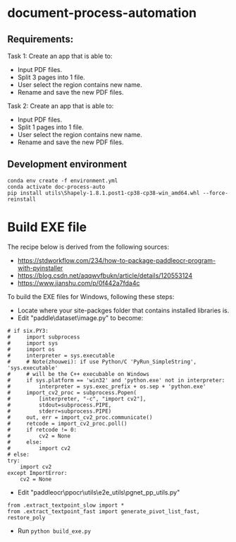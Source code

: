 # document-process-automation

## Requirements:

Task 1: Create an app that is able to:
- Input PDF files.
- Split 3 pages into 1 file.
- User select the region contains new name.
- Rename and save the new PDF files.

Task 2: Create an app that is able to:
- Input PDF files.
- Split 1 pages into 1 file.
- User select the region contains new name.
- Rename and save the new PDF files.

## Development environment

```[bash]
conda env create -f environment.yml
conda activate doc-process-auto
pip install utils\Shapely-1.8.1.post1-cp38-cp38-win_amd64.whl --force-reinstall

```

# Build EXE file
The recipe below is derived from the following sources:
- https://stdworkflow.com/234/how-to-package-paddleocr-program-with-pyinstaller
- https://blog.csdn.net/aqqwvfbukn/article/details/120553124
- https://www.jianshu.com/p/0f442a7fda4c

To build the EXE files for Windows, following these steps:
- Locate where your site-packges folder that contains installed libraries is.
- Edit "paddle\dataset\image.py" to become:
```[python]
# if six.PY3:
#     import subprocess
#     import sys
#     import os
#     interpreter = sys.executable
#     # Note(zhouwei): if use Python/C 'PyRun_SimpleString', 'sys.executable'
#     # will be the C++ execubable on Windows
#     if sys.platform == 'win32' and 'python.exe' not in interpreter:
#         interpreter = sys.exec_prefix + os.sep + 'python.exe'
#     import_cv2_proc = subprocess.Popen(
#         [interpreter, "-c", "import cv2"],
#         stdout=subprocess.PIPE,
#         stderr=subprocess.PIPE)
#     out, err = import_cv2_proc.communicate()
#     retcode = import_cv2_proc.poll()
#     if retcode != 0:
#         cv2 = None
#     else:
#         import cv2
# else:
try:
    import cv2
except ImportError:
    cv2 = None
```

* Edit "paddleocr\ppocr\utils\e2e_utils\pgnet_pp_utils.py"
```[python]
from .extract_textpoint_slow import *
from .extract_textpoint_fast import generate_pivot_list_fast, restore_poly
```
* Run `python build_exe.py`
